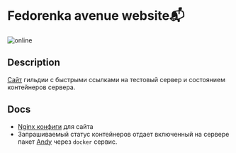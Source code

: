 # Fedorenka avenue website📬

![online](https://img.shields.io/website?url=https://fedorenka.website)

## Description

[Сайт](https://https://fedorenka.website) гильдии с быстрыми ссылками на тестовый сервер и состоянием контейнеров сервера.

## Docs

 * [Nginx конфиги](https://github.com/FedorenkaAvenue/.github-private/blob/master/test_server/nginx/conf.d/website.conf) для сайта
 * Запрашиваемый статус контейнеров отдает включенный на сервере пакет [Andy](https://github.com/bringmetheaugust/Andy) через `docker` сервис.

